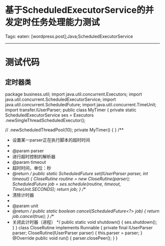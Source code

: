 # 基于ScheduledExecutorService的并发定时任务处理能力测试
Tags: eaten: [wordpress.post];Java;ScheduledExecutorService

------

# 测试代码

 

## 定时器类

 

 package business.util; 
 import java.util.concurrent.Executors; 
 import java.util.concurrent.ScheduledExecutorService; 
 import java.util.concurrent.ScheduledFuture; 
 import java.util.concurrent.TimeUnit; 
 import transfer.IUserParser; 
 public class MyTimer { 
  private static ScheduledExecutorService ses = Executors 
    .newSingleThreadScheduledExecutor();

   // .newScheduledThreadPool(10); 
  private MyTimer() { 
  } 
  /** 
   * 设置某一parser正在执行脚本的超时时间 
   * 
   * @param parser 
   *   进行超时控制的解析器 
   * @param timeout 
   *   超时时间，单位：秒 
   * @return 
   */ 
  public static ScheduledFuture<?> set(IUserParser parser, int timeout) { 
   CloseRutine routine = new CloseRutine(parser); 
   ScheduledFuture<?> job = ses.schedule(routine, timeout, 
     TimeUnit.SECONDS); 
   return job; 
  } 
  /** 
   * 清除计时器 
   * 
   * @param unit 
   * @return 
   */ 
  public static boolean cancel(ScheduledFuture<?> job) { 
   return job.cancel(true); 
  } 
  /** 
   * 关闭此计时器（进程） 
   */ 
  public static void shutdown() { 
   ses.shutdown(); 
  } 
 } 
 class CloseRutine implements Runnable { 
  private final IUserParser parser; 
  CloseRutine(IUserParser parser) { 
   this.parser = parser; 
  } 
  @Override 
  public void run() { 
   parser.closePeer(); 
  } 
 } 

##